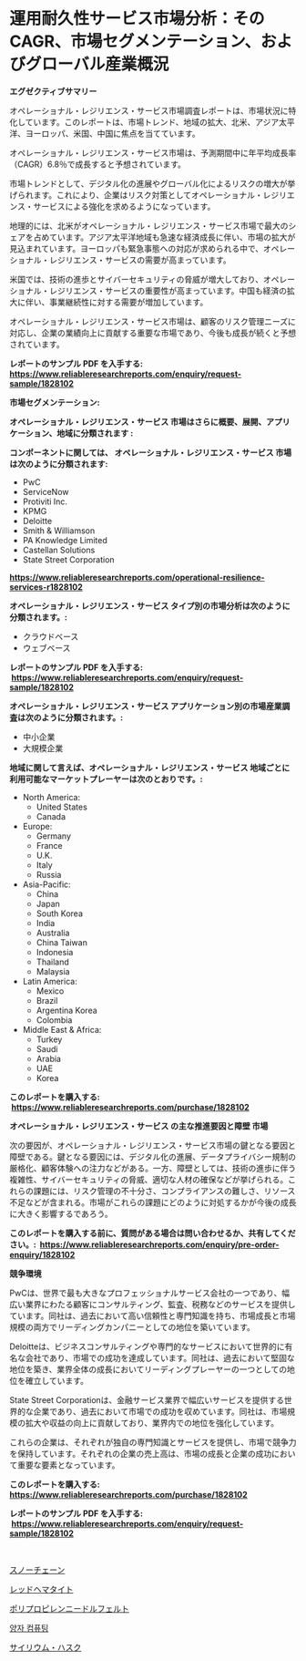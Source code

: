 <p><h1>運用耐久性サービス市場分析：そのCAGR、市場セグメンテーション、およびグローバル産業概況</h1></p><p><strong>エグゼクティブサマリー</strong></p>
<p><p>オペレーショナル・レジリエンス・サービス市場調査レポートは、市場状況に特化しています。このレポートは、市場トレンド、地域の拡大、北米、アジア太平洋、ヨーロッパ、米国、中国に焦点を当てています。</p><p>オペレーショナル・レジリエンス・サービス市場は、予測期間中に年平均成長率（CAGR）6.8％で成長すると予想されています。</p><p>市場トレンドとして、デジタル化の進展やグローバル化によるリスクの増大が挙げられます。これにより、企業はリスク対策としてオペレーショナル・レジリエンス・サービスによる強化を求めるようになっています。</p><p>地理的には、北米がオペレーショナル・レジリエンス・サービス市場で最大のシェアを占めています。アジア太平洋地域も急速な経済成長に伴い、市場の拡大が見込まれています。ヨーロッパも緊急事態への対応が求められる中で、オペレーショナル・レジリエンス・サービスの需要が高まっています。</p><p>米国では、技術の進歩とサイバーセキュリティの脅威が増大しており、オペレーショナル・レジリエンス・サービスの重要性が高まっています。中国も経済の拡大に伴い、事業継続性に対する需要が増加しています。</p><p>オペレーショナル・レジリエンス・サービス市場は、顧客のリスク管理ニーズに対応し、企業の業績向上に貢献する重要な市場であり、今後も成長が続くと予想されています。</p></p>
<p><strong>レポートのサンプル PDF を入手する: <a href="https://www.reliableresearchreports.com/enquiry/request-sample/1828102">https://www.reliableresearchreports.com/enquiry/request-sample/1828102</a></strong></p>
<p><strong>市場セグメンテーション:</strong></p>
<p><strong> オペレーショナル・レジリエンス・サービス 市場はさらに概要、展開、アプリケーション、地域に分類されます :</strong></p>
<p><strong>コンポーネントに関しては、 オペレーショナル・レジリエンス・サービス 市場は次のように分類されます: &nbsp;</strong></p>
<p><ul><li>PwC</li><li>ServiceNow</li><li>Protiviti Inc.</li><li>KPMG</li><li>Deloitte</li><li>Smith & Williamson</li><li>PA Knowledge Limited</li><li>Castellan Solutions</li><li>State Street Corporation</li></ul></p>
<p><strong><a href="https://www.reliableresearchreports.com/operational-resilience-services-r1828102">https://www.reliableresearchreports.com/operational-resilience-services-r1828102</a></strong></p>
<p><strong> オペレーショナル・レジリエンス・サービス タイプ別の市場分析は次のように分類されます。:</strong></p>
<p><ul><li>クラウドベース</li><li>ウェブベース</li></ul></p>
<p><strong>レポートのサンプル PDF を入手する: &nbsp;<a href="https://www.reliableresearchreports.com/enquiry/request-sample/1828102">https://www.reliableresearchreports.com/enquiry/request-sample/1828102</a></strong></p>
<p><strong> オペレーショナル・レジリエンス・サービス アプリケーション別の市場産業調査は次のように分類されます。:</strong></p>
<p><ul><li>中小企業</li><li>大規模企業</li></ul></p>
<p><strong>地域に関して言えば、オペレーショナル・レジリエンス・サービス 地域ごとに利用可能なマーケットプレーヤーは次のとおりです。:</strong></p>
<p><ul>
    <li>
        North America:
        <ul>
            <li>United States</li>
            <li>Canada</li>
        </ul>
    </li>
    <li>
        Europe:
        <ul>
            <li>Germany</li>
            <li>France</li>
            <li>U.K.</li>
            <li>Italy</li>
            <li>Russia</li>
        </ul>
    </li>
    <li>
        Asia-Pacific:
        <ul>
            <li>China</li>
            <li>Japan</li>
            <li>South Korea</li>
            <li>India</li>
            <li>Australia</li>
            <li>China Taiwan</li>
            <li>Indonesia</li>
            <li>Thailand</li>
            <li>Malaysia</li>
        </ul>
    </li>
    <li>
        Latin America:
        <ul>
            <li>Mexico</li>
            <li>Brazil</li>
            <li>Argentina Korea</li>
            <li>Colombia</li>
        </ul>
    </li>
    <li>
        Middle East & Africa:
        <ul>
            <li>Turkey</li>
            <li>Saudi</li>
            <li>Arabia</li>
            <li>UAE</li>
            <li>Korea</li>
        </ul>
    </li>
    </ul></p>
<p><strong>このレポートを購入する: &nbsp;<a href="https://www.reliableresearchreports.com/purchase/1828102">https://www.reliableresearchreports.com/purchase/1828102</a></strong></p>
<p><strong>オペレーショナル・レジリエンス・サービス の主な推進要因と障壁 市場</strong></p>
<p><p>次の要因が、オペレーショナル・レジリエンス・サービス市場の鍵となる要因と障壁である。鍵となる要因には、デジタル化の進展、データプライバシー規制の厳格化、顧客体験への注力などがある。一方、障壁としては、技術の進歩に伴う複雑性、サイバーセキュリティの脅威、適切な人材の確保などが挙げられる。これらの課題には、リスク管理の不十分さ、コンプライアンスの難しさ、リソース不足などが含まれる。市場がこれらの課題にどのように対処するかが今後の成長に大きく影響するであろう。</p></p>
<p><strong>このレポートを購入する前に、質問がある場合は問い合わせるか、共有してください。:&nbsp; <a href="https://www.reliableresearchreports.com/enquiry/pre-order-enquiry/1828102">https://www.reliableresearchreports.com/enquiry/pre-order-enquiry/1828102</a></strong></p>
<p><strong>競争環境</strong></p>
<p><p>PwCは、世界で最も大きなプロフェッショナルサービス会社の一つであり、幅広い業界にわたる顧客にコンサルティング、監査、税務などのサービスを提供しています。同社は、過去において高い信頼性と専門知識を持ち、市場成長と市場規模の両方でリーディングカンパニーとしての地位を築いています。</p><p>Deloitteは、ビジネスコンサルティングや専門的なサービスにおいて世界的に有名な会社であり、市場での成功を達成しています。同社は、過去において堅固な地位を築き、業界全体の成長においてリーディングプレーヤーの一つとしての地位を確立しています。</p><p>State Street Corporationは、金融サービス業界で幅広いサービスを提供する世界的な企業であり、過去において市場での成功を収めています。同社は、市場規模の拡大や収益の向上に貢献しており、業界内での地位を強化しています。</p><p>これらの企業は、それぞれが独自の専門知識とサービスを提供し、市場で競争力を保持しています。それぞれの企業の売上高は、市場の成長と企業の成功において重要な要素となっています。</p></p>
<p><strong>このレポートを購入する: &nbsp; <a href="https://www.reliableresearchreports.com/purchase/1828102">https://www.reliableresearchreports.com/purchase/1828102</a></strong></p>
<p><strong>レポートのサンプル PDF を入手する: &nbsp;<a href="https://www.reliableresearchreports.com/enquiry/request-sample/1828102">https://www.reliableresearchreports.com/enquiry/request-sample/1828102</a></strong><strong></strong></p>
<p>&nbsp;</p>
<p><p><a href="https://medium.com/@matteills7854/%E9%9B%AA%E3%83%81%E3%82%A7%E3%83%BC%E3%83%B3%E5%B8%82%E5%A0%B4%E8%A6%8F%E6%A8%A1-%E5%B8%82%E5%A0%B4%E5%B1%95%E6%9C%9B%E3%81%A8%E5%B8%82%E5%A0%B4%E4%BA%88%E6%B8%AC-2024%E5%B9%B4%E3%81%8B%E3%82%892031%E5%B9%B4-31b260f6badc">スノーチェーン</a></p><p><a href="https://medium.com/@vincemarvin1/%E8%B5%A4%E8%89%B2%E3%81%AE%E9%89%84%E9%89%B1%E7%9F%B3%E5%B8%82%E5%A0%B4%E8%A6%8F%E6%A8%A1%E3%81%AF-%E3%82%B0%E3%83%AD%E3%83%BC%E3%83%90%E3%83%AB%E7%94%A3%E6%A5%AD%E3%81%AB%E3%81%8A%E3%81%91%E3%82%8B%E6%9C%80%E9%81%A9%E3%81%AA%E3%83%9E%E3%83%BC%E3%82%B1%E3%83%86%E3%82%A3%E3%83%B3%E3%82%B0%E3%83%81%E3%83%A3%E3%83%8D%E3%83%AB%E3%82%92%E7%A4%BA%E3%81%97%E3%81%A6%E3%81%84%E3%81%BE%E3%81%99-88a69b4f6baf">レッドヘマタイト</a></p><p><a href="https://github.com/nemesis2824/Market-Research-Report-List-1/blob/main/904948632414.md">ポリプロピレンニードルフェルト</a></p><p><a href="https://medium.com/@carolynurton5656/%EC%96%91%EC%9E%90-%EC%BB%B4%ED%93%A8%ED%8C%85-%EC%8B%9C%EC%9E%A5-%EC%A0%84%EB%A7%9D-%EC%82%B0%EC%97%85-%EA%B0%9C%EC%9A%94-%EB%B0%8F-%EC%98%88%EC%B8%A1-2024%EB%85%84%EB%B6%80%ED%84%B0-2031%EB%85%84%EA%B9%8C%EC%A7%80-04c6ea1473a8">양자 컴퓨팅</a></p><p><a href="https://medium.com/@eduardoramez/%E3%82%B5%E3%82%A4%E3%83%AA%E3%82%A6%E3%83%A0%E3%83%8F%E3%82%B9%E3%82%AF%E5%B8%82%E5%A0%B4%E3%83%A1%E3%83%88%E3%83%AA%E3%82%AF%E3%82%B9%E3%81%AE%E3%83%87%E3%82%B3%E3%83%BC%E3%83%89-%E5%B8%82%E5%A0%B4%E3%82%B7%E3%82%A7%E3%82%A2-%E3%83%88%E3%83%AC%E3%83%B3%E3%83%89-%E3%81%8A%E3%82%88%E3%81%B3%E6%88%90%E9%95%B7%E3%83%91%E3%82%BF%E3%83%BC%E3%83%B3-34660c7fe9b6">サイリウム・ハスク</a></p></p>